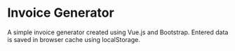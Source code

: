 # Invoice Generator

A simple invoice generator created using Vue.js and Bootstrap. Entered data is saved in browser cache using localStorage.

